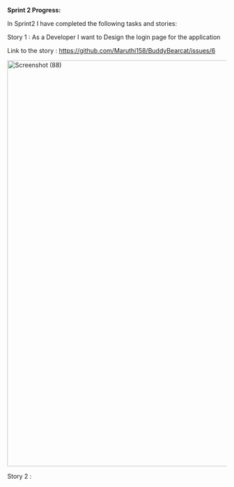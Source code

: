 
**Sprint 2 Progress:**

In Sprint2 I have completed the following tasks and stories:

Story 1 : As a Developer I want to Design the login page for the application

Link to the story : https://github.com/Maruthi158/BuddyBearcat/issues/6

<img width="931" alt="Screenshot (88)" src="https://user-images.githubusercontent.com/77635770/141709807-f220df52-d18d-4b0c-8ba6-26413f8d41c7.png">

Story 2 : 

